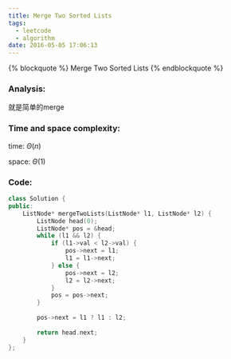 ```yaml
---
title: Merge Two Sorted Lists
tags:
  - leetcode
  - algorithm
date: 2016-05-05 17:06:13
---
```

{% blockquote %}
Merge Two Sorted Lists
{% endblockquote %}
<!-- more -->
### Analysis:
就是简单的merge
### Time and space complexity:
time: $\Theta (n)$

space: $\Theta (1)$
### Code:
```cpp
class Solution {
public:
    ListNode* mergeTwoLists(ListNode* l1, ListNode* l2) {
        ListNode head(0);
        ListNode* pos = &head;
        while (l1 && l2) {
            if (l1->val < l2->val) {
                pos->next = l1;
                l1 = l1->next;
            } else {
                pos->next = l2;
                l2 = l2->next;
            }
            pos = pos->next;
        }
        
        pos->next = l1 ? l1 : l2;
        
        return head.next;
    }
};
```
